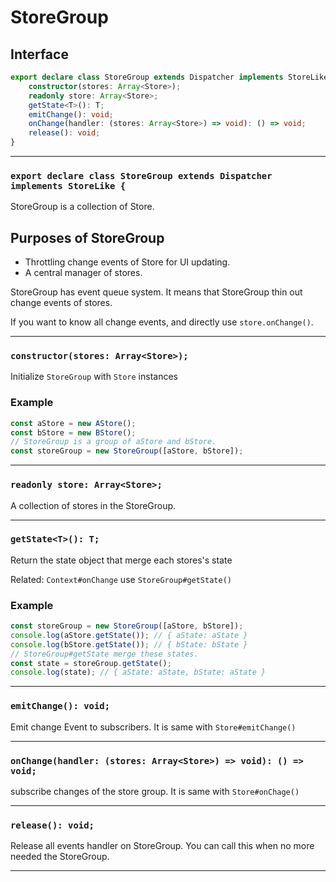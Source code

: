 # StoreGroup
<!-- THIS DOCUMENT IS AUTOMATICALLY GENERATED FROM src/*.ts -->
<!-- Please edit src/*.ts and `npm run build:docs:api` -->


## Interface

```typescript
export declare class StoreGroup extends Dispatcher implements StoreLike {
    constructor(stores: Array<Store>);
    readonly store: Array<Store>;
    getState<T>(): T;
    emitChange(): void;
    onChange(handler: (stores: Array<Store>) => void): () => void;
    release(): void;
}
```

----

### `export declare class StoreGroup extends Dispatcher implements StoreLike {`


StoreGroup is a collection of Store.

## Purposes of StoreGroup

- Throttling change events of Store for UI updating.
- A central manager of stores.

StoreGroup has event queue system.
It means that StoreGroup thin out change events of stores.

If you want to know all change events, and directly use `store.onChange()`.

----

### `constructor(stores: Array<Store>);`


Initialize `StoreGroup` with `Store` instances

### Example

```js
const aStore = new AStore();
const bStore = new BStore();
// StoreGroup is a group of aStore and bStore.
const storeGroup = new StoreGroup([aStore, bStore]);
```

----

### `readonly store: Array<Store>;`


A collection of stores in the StoreGroup.

----

### `getState<T>(): T;`


Return the state object that merge each stores's state

Related: `Context#onChange` use `StoreGroup#getState()`

### Example

```js
const storeGroup = new StoreGroup([aStore, bStore]);
console.log(aStore.getState()); // { aState: aState }
console.log(bStore.getState()); // { bState: bState }
// StoreGroup#getState merge these states.
const state = storeGroup.getState();
console.log(state); // { aState: aState, bState: aState }

```

----

### `emitChange(): void;`


Emit change Event to subscribers.
It is same with `Store#emitChange()`

----

### `onChange(handler: (stores: Array<Store>) => void): () => void;`


subscribe changes of the store group.
It is same with `Store#onChage()`

----

### `release(): void;`


Release all events handler on StoreGroup.
You can call this when no more needed the StoreGroup.

----


